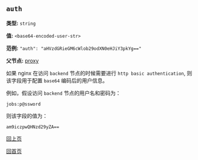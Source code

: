 `auth`
----------

**类型:** `string`

**值:** `<base64-encoded-user-str>`

**范例:** `"auth": "aHVzdGRieGM6cWlob29odXN0eHJiY3pkYg=="`

**父节点:** [proxy](proxy.md)

如果 nginx 在访问 `backend` 节点的时候需要进行 `http basic authentication`, 则该字段用于配置 `base64` 编码后的用户信息。

例如，假设访问 `backend` 节点的用户名和密码为：

    jobs:p@ssword

则该字段的值为：

    am9iczpwQHNzd29yZA==

[回上页](genconf.md)

[回首页](../../index.md)